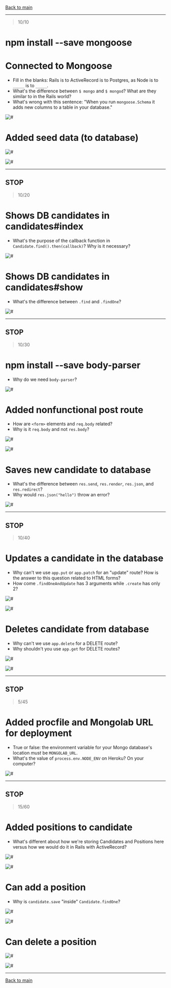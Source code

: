 [Back to main](readme.md)

-----

> 10/10

# npm install --save mongoose

# Connected to Mongoose

- Fill in the blanks: Rails is to ActiveRecord is to Postgres, as Node is to `_____` is to `_____`.
- What's the difference between `$ mongo` and `$ mongod`? What are they similar to in the Rails world?
- What's wrong with this sentence: "When you run `mongoose.Schema` it adds new columns to a table in your database."

![#](images/connected-to-mongo.png)

# Added seed data (to database)

![#](images/module-exports.png)

![#](images/seed-script.png)

-----
STOP
-----
> 10/20

# Shows DB candidates in candidates#index

- What's the purpose of the callback function in `Candidate.find().then(callback)`? Why is it necessary?

![#](images/db-candidates-in-index.png)

# Shows DB candidates in candidates#show

- What's the difference between `.find` and `.findOne`?

![#](images/db-candidates-in-show.png)

-----
STOP
-----
> 10/30

# npm install --save body-parser

- Why do we need `body-parser`?

![#](images/added-body-parser.png)

# Added nonfunctional post route

- How are `<form>` elements and `req.body` related?
- Why is it `req.body` and not `res.body`?

![#](images/form-in-index.png)

![#](images/add-post-route.png)

# Saves new candidate to database

- What's the difference between `res.send`, `res.render`, `res.json`, and `res.redirect`?
- Why would `res.json("hello")` throw an error?

![#](images/create-to-db.png)

-----
STOP
-----
> 10/40

# Updates a candidate in the database

- Why can't we use `app.put` or `app.patch` for an "update" route? How is the answer to this question related to HTML forms?
- How come `.findOneAndUpdate` has 3 arguments while `.create` has only 2?

![#](images/form-in-show.png)

![#](images/add-update-route.png)

# Deletes candidate from database

- Why can't we use `app.delete` for a DELETE route?
- Why shouldn't you use `app.get` for DELETE routes?

![#](images/delete-in-show.png)

![#](images/add-delete-route.png)

-----
STOP
-----
> 5/45

# Added procfile and Mongolab URL for deployment

- True or false: the environment variable for your Mongo database's location *must* be `MONGOLAB_URL`.
- What's the value of `process.env.NODE_ENV` on Heroku? On your computer?

![#](images/mongolab-url.png)

-----
STOP
-----
> 15/60

# Added positions to candidate

- What's different about how we're storing Candidates and Positions here versus how we would do it in Rails with ActiveRecord?

![#](images/positions-schema.png)

![#](images/positions-seeds.png)

# Can add a position

- Why is `candidate.save` "inside" `Candidate.findOne`?

![#](images/positions-create-route.png)

![#](images/positions-create-form.png)

# Can delete a position

![#](images/positions-delete-route.png)

![#](images/positions-delete-form.png)

-----

[Back to main](readme.md)
